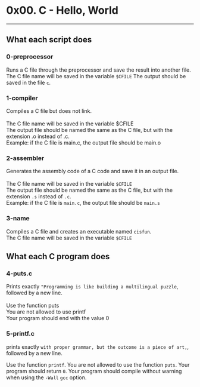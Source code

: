 # 0x00. C - Hello, World
---
## What each script does
### 0-preprocessor
Runs a C file through the preprocessor and save the result into another file.
\
The C file name will be saved in the variable `$CFILE`
The output should be saved in the file `c`.
### 1-compiler
Compiles a C file but does not link.
\
\
The C file name will be saved in the variable $CFILE
\
The output file should be named the same as the C file, but with the extension .o instead of .c.
\
Example: if the C file is main.c, the output file should be main.o
### 2-assembler
Generates the assembly code of a C code and save it in an output file.
\
\
The C file name will be saved in the variable `$CFILE`
\
The output file should be named the same as the C file, but with the extension `.s` instead of `.c`.
\
Example: if the C file is `main.c`, the output file should be `main.s`
### 3-name
Compiles a C file and creates an executable named `cisfun`.
\
The C file name will be saved in the variable `$CFILE`
## What each C program does
### 4-puts.c
Prints exactly `"Programming is like building a multilingual puzzle`, followed by a new line.
\
\
Use the function puts
\
You are not allowed to use printf
\
Your program should end with the value 0
### 5-printf.c
prints exactly `with proper grammar, but the outcome is a piece of art,`, followed by a new line.

Use the function `printf`.
You are not allowed to use the function `puts`.
Your program should return `0`.
Your program should compile without warning when using the `-Wall` `gcc` option.
